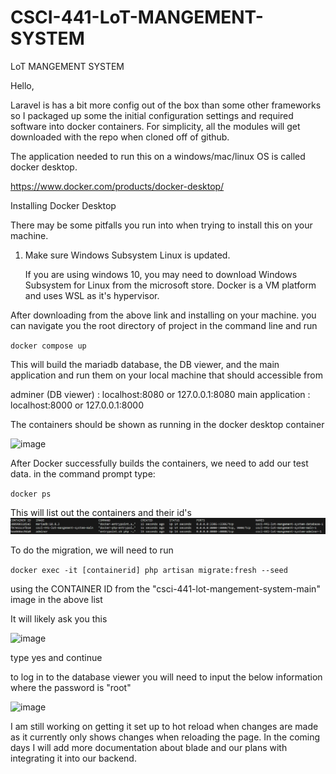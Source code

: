 # CSCI-441-LoT-MANGEMENT-SYSTEM

LoT MANGEMENT SYSTEM

Hello, 

Laravel is has a bit more config out of the box than some other frameworks so I packaged up some the initial configuration settings and required software into docker containers. For simplicity, all the modules will get downloaded with the repo when cloned off of github.

The application needed to run this on a windows/mac/linux OS is called docker desktop.

https://www.docker.com/products/docker-desktop/

Installing Docker Desktop

There may be some pitfalls you run into when trying to install this on your machine. 

1. Make sure Windows Subsystem Linux is updated.

    If you are using windows 10, you may need to download Windows Subsystem for Linux from the microsoft store. Docker is a VM platform and uses WSL as it's hypervisor. 

After downloading from the above link and installing on your machine. you can navigate you the root directory of project in the command line and run 

`docker compose up`

This will build the mariadb database, the DB viewer, and the main application and run them on your local machine that should accessible from

adminer (DB viewer) : localhost:8080 or 127.0.0.1:8080
main application : localhost:8000 or 127.0.0.1:8000

The containers should be shown as running in the docker desktop container

![image](https://github.com/tmkerley/CSCI-441-LoT-MANGEMENT-SYSTEM/assets/45668508/9c5cdbde-3a81-44f8-9a6b-a0de18de9a9b)

After Docker successfully builds the containers, we need to add our test data. in the command prompt type:

`docker ps`

This will list out the containers and their id's
![Alt text](image.png)

To do the migration, we will need to run 

`docker exec -it [containerid] php artisan migrate:fresh --seed`

using the CONTAINER ID from the "csci-441-lot-mangement-system-main" image in the above list

It will likely ask you this 

![image](https://github.com/tmkerley/CSCI-441-LoT-MANGEMENT-SYSTEM/assets/45668508/2aa5dcc8-f0a4-4885-ad97-a84e75452a4c)

type yes and continue

to log in to the database viewer you will need to input the below information where the password is "root"

![image](https://github.com/tmkerley/CSCI-441-LoT-MANGEMENT-SYSTEM/assets/45668508/4348a869-2656-40f2-9b75-4edf79274db4)

I am still working on getting it set up to hot reload when changes are made as it currently only shows changes when reloading the page. In the coming days I will add more documentation about blade and our plans with integrating it into our backend.





